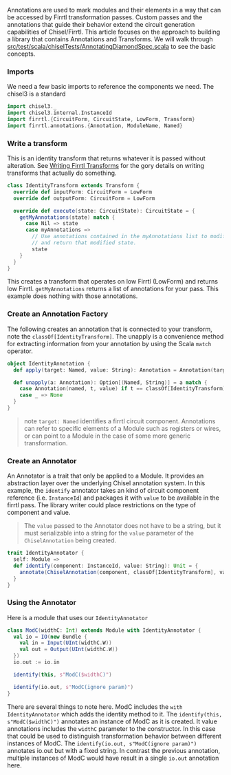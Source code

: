 Annotations are used to mark modules and their elements in a way that can be accessed by Firrtl transformation passes.  Custom passes and the annotations that guide their behavior extend the circuit generation capabilities of Chisel/Firrtl.  This article focuses on the approach to building a library that contains Annotations and Transforms.  We will walk through  [src/test/scala/chiselTests/AnnotatingDiamondSpec.scala](https://github.com/ucb-bar/chisel3/blob/master/src/test/scala/chiselTests/AnnotatingDiamondSpec.scala) to see the basic concepts.

### Imports
We need a few basic imports to reference the components we need.  The chisel3 is a standard 
```scala
import chisel3._
import chisel3.internal.InstanceId
import firrtl.{CircuitForm, CircuitState, LowForm, Transform}
import firrtl.annotations.{Annotation, ModuleName, Named}
```
### Write a transform
This is an identity transform that returns whatever it is passed without alteration.  See [Writing Firrtl Transforms](/ucb-bar/firrtl/wiki) for the gory details on writing transforms that actually do something.
```scala
class IdentityTransform extends Transform {
  override def inputForm: CircuitForm = LowForm
  override def outputForm: CircuitForm = LowForm

  override def execute(state: CircuitState): CircuitState = {
    getMyAnnotations(state) match {
      case Nil => state
      case myAnnotations =>
        // Use annotations contained in the myAnnotations list to modify state
        // and return that modified state.
        state
    }
  }
}
```
This creates a transform that operates on low Firrtl (LowForm) and returns low Firrtl.  ```getMyAnnotations``` returns a list of annotations for your pass.  This example does nothing with those annotations.
### Create an Annotation Factory
The following creates an annotation that is connected to your transform, note the ```classOf[IdentityTransform]```.  The unapply is a convenience method for extracting information from your annotation by using the Scala ```match``` operator.
```scala
object IdentityAnnotation {
  def apply(target: Named, value: String): Annotation = Annotation(target, classOf[IdentityTransform], value)

  def unapply(a: Annotation): Option[(Named, String)] = a match {
    case Annotation(named, t, value) if t == classOf[IdentityTransform] => Some((named, value))
    case _ => None
  }
}
```
> note ```target: Named``` identifies a firrtl circuit component.  Annotations can refer to specific elements of a Module
> such as registers or wires, or can point to a Module in the case of some more generic transformation.

### Create an Annotator
An Annotator is a trait that only be applied to a Module.  It provides an abstraction layer over the underlying Chisel annotation system.  In this example, the ```identify``` annotator takes an kind of circuit component reference (i.e. ```InstanceId```) and packages it with ```value``` to be available in the firrtl pass.  The library writer could place restrictions on the type of component and value.
> The ```value``` passed to the Annotator does not have to be a string, but it must serializable into a string
> for the ```value``` parameter of the ```ChiselAnnotation``` being created.

```scala
trait IdentityAnnotator {
  self: Module =>
  def identify(component: InstanceId, value: String): Unit = {
    annotate(ChiselAnnotation(component, classOf[IdentityTransform], value))
  }
}
```

### Using the Annotator
Here is a module that uses our ```IdentityAnnotator``` 
```scala
class ModC(widthC: Int) extends Module with IdentityAnnotator {
  val io = IO(new Bundle {
    val in = Input(UInt(widthC.W))
    val out = Output(UInt(widthC.W))
  })
  io.out := io.in

  identify(this, s"ModC($widthC)")

  identify(io.out, s"ModC(ignore param)")
}
```
There are several things to note here.  ModC includes the ```with IdentityAnnotator``` which adds the identity method to it.  The ```identify(this, s"ModC($widthC)")``` annotates an instance of ModC as it is created.  It value annotations includes the ```widthC``` parameter to the constructor.  In this case that could be used to distinguish transformation behavior between different instances of ModC.  The ```identify(io.out, s"ModC(ignore param)")``` annotates io.out but with a fixed string.  In contrast the previous annotation, multiple instances of ModC would have result in a single ```io.out``` annotation here.
